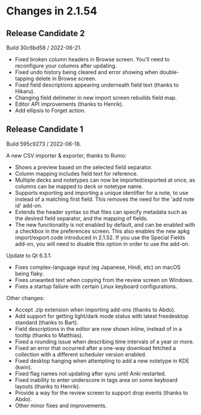 # Changes in 2.1.54

## Release Candidate 2

Build 30c6bd58 / 2022-06-21.

- Fixed broken column headers in Browse screen. You'll need to reconfigure your columns after updating.
- Fixed undo history being cleared and error showing when double-tapping delete in Browse screen.
- Fixed field descriptions appearing underneath field text (thanks to Hikaru).
- Changing field delimeter in new import screen rebuilds field map.
- Editor API improvements (thanks to Henrik).
- Add ellipsis to Forget action.

## Release Candidate 1

Build 595c9273 / 2022-06-18.

A new CSV importer & exporter, thanks to Rumo:

- Shows a preview based on the selected field separator.
- Column mapping includes field text for reference.
- Multiple decks and notetypes can now be imported/exported at once, as columns can be mapped to deck or notetype name.
- Supports exporting and importing a unique identifier for a note, to use instead of a matching first field. This removes the need for the 'add note id' add-on.
- Extends the header syntax so that files can specify metadata such as the desired field separator, and the mapping of fields.
- The new functionality is not enabled by default, and can be enabled with a checkbox in the preferences screen. This also enables
  the new apkg import/export code introduced in 2.1.52. If you use the Special Fields add-on, you will need to disable this option
  in order to use the add-on.

Update to Qt 6.3.1:

- Fixes complex-language input (eg Japanese, Hindi, etc) on macOS being flaky.
- Fixes unwanted text when copying from the review screen on Windows.
- Fixes a startup failure with certain Linux keyboard configurations.

Other changes:

- Accept .zip extension when importing add-ons (thanks to Abdo).
- Add support for getting light/dark mode status with latest freedesktop standard (thanks to Bart).
- Field descriptions in the editor are now shown inline, instead of in a tooltip (thanks to Matthias).
- Fixed a rounding issue when describing time intervals of a year or more.
- Fixed an error that occurred after a one-way download fetched a collection with a different scheduler version enabled.
- Fixed desktop hanging when attempting to add a new notetype in KDE (kwin).
- Fixed flag names not updating after sync until Anki restarted.
- Fixed inability to enter underscore in tags area on some keyboard layouts (thanks to Henrik).
- Provide a way for the review screen to support drop events (thanks to Abdo).
- Other minor fixes and improvements.
